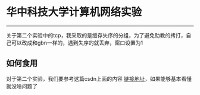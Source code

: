 # 华中科技大学计算机网络实验

---

关于第二个实验中的tcp，我采取的是缓存失序的分组，为了避免助教的拷打，自己可以改成和gbn一样的，遇到失序的就丢弃，窗口设置为1


## 如何食用

对于第二个实验，我们要参考这篇csdn上面的内容 [链接地址](https://blog.csdn.net/wniuniu_/article/details/142991328)，如果能够基本看懂就没啥问题了

